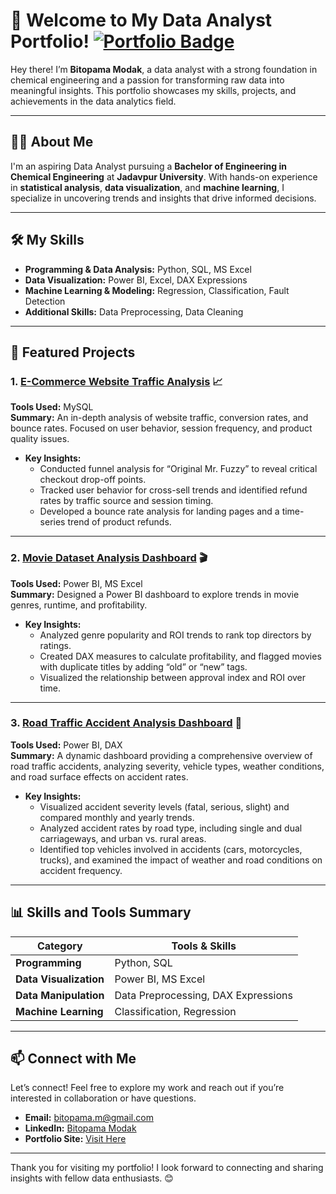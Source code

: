 # 🎉 Welcome to My Data Analyst Portfolio! [![Portfolio Badge](https://img.shields.io/badge/Portfolio-Visit-brightgreen)](https://bitopama.github.io/Bitopama/)

Hey there! I’m **Bitopama Modak**, a data analyst with a strong foundation in chemical engineering and a passion for transforming raw data into meaningful insights. This portfolio showcases my skills, projects, and achievements in the data analytics field.

---

## 👩‍💻 About Me
I'm an aspiring Data Analyst pursuing a **Bachelor of Engineering in Chemical Engineering** at **Jadavpur University**. With hands-on experience in **statistical analysis**, **data visualization**, and **machine learning**, I specialize in uncovering trends and insights that drive informed decisions.

---

## 🛠️ My Skills
- **Programming & Data Analysis:** Python, SQL, MS Excel
- **Data Visualization:** Power BI, Excel, DAX Expressions
- **Machine Learning & Modeling:** Regression, Classification, Fault Detection
- **Additional Skills:**  Data Preprocessing, Data Cleaning

---

## 🌟 Featured Projects

### 1. [E-Commerce Website Traffic Analysis](https://github.com/Bitopama/E-Commerce-Website-Traffic-Analysis) 📈
**Tools Used:** MySQL  
**Summary:** An in-depth analysis of website traffic, conversion rates, and bounce rates. Focused on user behavior, session frequency, and product quality issues.
  
- **Key Insights:**
  - Conducted funnel analysis for “Original Mr. Fuzzy” to reveal critical checkout drop-off points.
  - Tracked user behavior for cross-sell trends and identified refund rates by traffic source and session timing.
  - Developed a bounce rate analysis for landing pages and a time-series trend of product refunds.

---

### 2. [Movie Dataset Analysis Dashboard](https://github.com/Bitopama/Movie-Analysis-Dashboard) 🎬
**Tools Used:** Power BI, MS Excel  
**Summary:** Designed a Power BI dashboard to explore trends in movie genres, runtime, and profitability.

- **Key Insights:**
  - Analyzed genre popularity and ROI trends to rank top directors by ratings.
  - Created DAX measures to calculate profitability, and flagged movies with duplicate titles by adding “old” or “new” tags.
  - Visualized the relationship between approval index and ROI over time.

---

### 3. [Road Traffic Accident Analysis Dashboard](https://github.com/Bitopama/Portfolio-Projects) 🚗
**Tools Used:** Power BI, DAX  
**Summary:** A dynamic dashboard providing a comprehensive overview of road traffic accidents, analyzing severity, vehicle types, weather conditions, and road surface effects on accident rates.

- **Key Insights:**
  - Visualized accident severity levels (fatal, serious, slight) and compared monthly and yearly trends.
  - Analyzed accident rates by road type, including single and dual carriageways, and urban vs. rural areas.
  - Identified top vehicles involved in accidents (cars, motorcycles, trucks), and examined the impact of weather and road conditions on accident frequency.

---

## 📊 Skills and Tools Summary
| Category               | Tools & Skills                          |
|------------------------|-----------------------------------------|
| **Programming**        | Python, SQL                            |
| **Data Visualization** | Power BI, MS Excel                     |
| **Data Manipulation**  | Data Preprocessing, DAX Expressions |
| **Machine Learning**   | Classification, Regression             |
   

---

## 📫 Connect with Me
Let’s connect! Feel free to explore my work and reach out if you’re interested in collaboration or have questions.

- **Email:** [bitopama.m@gmail.com](mailto:bitopama.m@gmail.com)
- **LinkedIn:** [Bitopama Modak](https://www.linkedin.com/in/bitopama-modak)
- **Portfolio Site:** [Visit Here](https://bitopama.github.io/Bitopama/)

---

Thank you for visiting my portfolio! I look forward to connecting and sharing insights with fellow data enthusiasts. 😊
